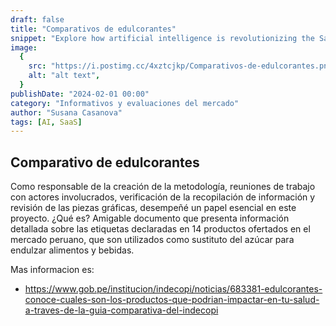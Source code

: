 ```yaml
---
draft: false
title: "Comparativos de edulcorantes"
snippet: "Explore how artificial intelligence is revolutionizing the SaaS industry."
image:
  {
    src: "https://i.postimg.cc/4xztcjkp/Comparativos-de-edulcorantes.png",
    alt: "alt text",
  }
publishDate: "2024-02-01 00:00"
category: "Informativos y evaluaciones del mercado"
author: "Susana Casanova"
tags: [AI, SaaS]
---
```


## Comparativo de edulcorantes

Como responsable de la creación de la metodología, reuniones de trabajo con actores involucrados, verificación de la recopilación de información y revisión de las piezas gráficas, desempeñé un papel esencial en este proyecto.
¿Qué es? Amigable documento que presenta información detallada sobre las etiquetas declaradas en 14 productos ofertados en el mercado peruano, que son utilizados como sustituto del azúcar para endulzar alimentos y bebidas.

Mas informacion es: 
- https://www.gob.pe/institucion/indecopi/noticias/683381-edulcorantes-conoce-cuales-son-los-productos-que-podrian-impactar-en-tu-salud-a-traves-de-la-guia-comparativa-del-indecopi